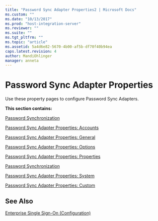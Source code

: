 ```yaml
---
title: "Password Sync Adapter Properties2 | Microsoft Docs"
ms.custom: ""
ms.date: "10/13/2017"
ms.prod: "host-integration-server"
ms.reviewer: ""
ms.suite: ""
ms.tgt_pltfrm: ""
ms.topic: "article"
ms.assetid: 5a4d6e82-5670-4b00-af5b-df70f40b94ea
caps.latest.revision: 4
author: MandiOhlinger
manager: anneta
---
```

# Password Sync Adapter Properties
Use these property pages to configure Password Sync Adapters.  
  
 **This section contains:**  
  
 [Password Synchronization](../core/password-synchronization.md)  
  
 [Password Sync Adapter Properties: Accounts](../core/password-sync-adapter-properties-accounts.md)  
  
 [Password Sync Adapter Properties: General](../core/password-sync-adapter-properties-general.md)  
  
 [Password Sync Adapter Properties: Options](../core/password-sync-adapter-properties-options.md)  
  
 [Password Sync Adapter Properties: Properties](../core/password-sync-adapter-properties-properties.md)  
  
 [Password Synchronization](../core/password-synchronization.md)  
  
 [Password Sync Adapter Properties: System](../core/password-sync-adapter-properties-system.md)  
  
 [Password Sync Adapter Properties: Custom](../core/password-sync-adapter-properties-custom.md)  
  
## See Also  
 [Enterprise Single Sign-On (Configuration)](../core/enterprise-single-sign-on-configuration.md)